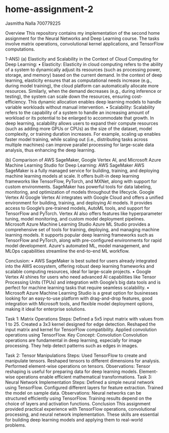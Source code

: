 # home-assignment-2
Jasmitha Nalla
700779225


Overview
This repository contains my implementation of the second home assignment for the Neural Networks and Deep Learning course. The tasks involve matrix operations, convolutional kernel applications, and TensorFlow computations.


1-ANS)
(a) Elasticity and Scalability in the Context of Cloud Computing for Deep Learning:
•	Elasticity:
Elasticity in cloud computing refers to the ability of a system to dynamically adjust its resources (such as processing power, storage, and memory) based on the current demand. In the context of deep learning, elasticity ensures that as computational needs increase (e.g., during model training), the cloud platform can automatically allocate more resources. Similarly, when the demand decreases (e.g., during inference or testing), the system can scale down the resources, ensuring cost-efficiency. This dynamic allocation enables deep learning models to handle variable workloads without manual intervention.
•	Scalability:
Scalability refers to the capability of a system to handle an increasing amount of workload or its potential to be enlarged to accommodate that growth. In deep learning, scalability allows users to expand their compute resources (such as adding more GPUs or CPUs) as the size of the dataset, model complexity, or training duration increases. For example, scaling up enables faster model training, while scaling out (i.e., distributing tasks across multiple machines) can improve parallel processing for large-scale data analysis, thus enhancing the deep learning.

(b) Comparison of AWS SageMaker, Google Vertex AI, and Microsoft Azure Machine Learning Studio for Deep Learning:
AWS SageMaker
AWS SageMaker is a fully managed service for building, training, and deploying machine learning models at scale.
It offers built-in deep learning frameworks like TensorFlow, PyTorch, and MXNet, along with support for custom environments.
SageMaker has powerful tools for data labeling, monitoring, and optimization of models throughout the lifecycle.
Google Vertex AI
Google Vertex AI integrates with Google Cloud and offers a unified environment for building, training, and deploying AI models.
It provides access to Google’s pre-trained models, AutoML tools, and support for TensorFlow and PyTorch.
Vertex AI also offers features like hyperparameter tuning, model monitoring, and custom model deployment pipelines.
Microsoft Azure Machine Learning Studio
Azure ML Studio provides a comprehensive set of tools for training, deploying, and managing machine learning models.
It supports popular deep learning frameworks such as TensorFlow and PyTorch, along with pre-configured environments for rapid model development.
Azure's automated ML, model management, and MLOps capabilities streamline the end-to-end ML workflow.


Conclusion:
•	AWS SageMaker is best suited for users already integrated into the AWS ecosystem, offering robust deep learning frameworks and scalable computing resources, ideal for large-scale projects.
•	Google Vertex AI shines for users who need advanced AI capabilities like Tensor Processing Units (TPUs) and integration with Google’s big data tools and is perfect for machine learning tasks that require seamless scalability.
•	Microsoft Azure Machine Learning Studio is a great option for businesses looking for an easy-to-use platform with drag-and-drop features, good integration with Microsoft tools, and flexible model deployment options, making it ideal for enterprise solutions.

Task 1: Matrix Operations
Steps:
Defined a 5x5 input matrix with values from 1 to 25.
Created a 3x3 kernel designed for edge detection.
Reshaped the input matrix and kernel for TensorFlow compatibility.
Applied convolution operations using TensorFlow.
Key Concept: Convolution
Convolution operations are fundamental in deep learning, especially for image processing. They help detect patterns such as edges in images.

Task 2: Tensor Manipulations
Steps:
Used TensorFlow to create and manipulate tensors.
Reshaped tensors to different dimensions for analysis.
Performed element-wise operations on tensors.
Observations:
Tensor reshaping is useful for preparing data for deep learning models.
Element-wise operations enable efficient mathematical transformations.
Task 3: Neural Network Implementation
Steps:
Defined a simple neural network using TensorFlow.
Configured different layers for feature extraction.
Trained the model on sample data.
Observations:
Neural networks can be structured efficiently using TensorFlow.
Training results depend on the choice of layers and activation functions.
Conclusion
This assignment provided practical experience with TensorFlow operations, convolutional processing, and neural network implementation. These skills are essential for building deep learning models and applying them to real-world problems.
